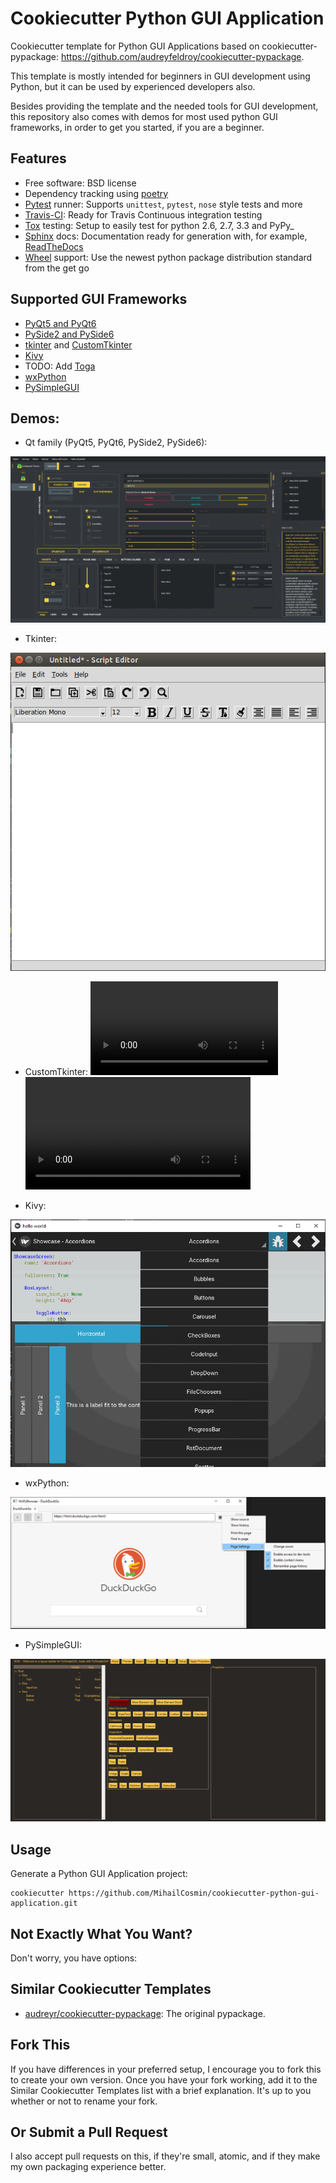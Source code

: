 Cookiecutter Python GUI Application
===================================

Cookiecutter template for Python GUI Applications based on cookiecutter-pypackage: https://github.com/audreyfeldroy/cookiecutter-pypackage.

This template is mostly intended for beginners in GUI development using Python, but it can be used by experienced developers also.

Besides providing the template and the needed tools for GUI development, this repository also comes with demos for most used python GUI frameworks, in order to get you started, if you are a beginner.

Features
-----
* Free software: BSD license
* Dependency tracking using [poetry](https://python-poetry.org/ "poetry")
* [Pytest](http://pytest.org/ "Pytest") runner: Supports `unittest`, `pytest`, `nose` style tests and more
* [Travis-CI](http://travis-ci.org/"Travis-CI"): Ready for Travis Continuous integration testing
* [Tox](http://testrun.org/tox/ "Tox") testing: Setup to easily test for python 2.6, 2.7, 3.3 and PyPy_
* [Sphinx](http://sphinx-doc.org/ "Sphinx") docs: Documentation ready for generation with, for example, [ReadTheDocs](https://readthedocs.org/ "ReadTheDocs")
* [Wheel](http://pythonwheels.com "Wheel") support: Use the newest python package distribution standard from the get go


Supported GUI Frameworks
-----
* [PyQt5 and PyQt6](https://www.riverbankcomputing.com/static/Docs/PyQt6 "PyQt5 and PyQt6")
* [PySide2 and PySide6](https://doc.qt.io/qtforpython "PySide2 and PySide6")
* [tkinter](https://docs.python.org/3/library/tk.html "tkinter") and [CustomTkinter](https://github.com/TomSchimansky/CustomTkinter)
* [Kivy](https://kivy.org/doc/stable "Kivy")
* TODO: Add [Toga](https://github.com/beeware/toga "Toga")
* [wxPython](https://www.wxpython.org/ "wxPython")
* [PySimpleGUI](https://www.pysimplegui.org/en/latest/ "PySimpleGUI")

Demos:
-----
* Qt family (PyQt5, PyQt6, PySide2, PySide6):

![Qt Demo](https://github.com/UN-GCPDS/qt-material/raw/master/docs/source/notebooks/_images/dark.gif)


* Tkinter:

![Text Editor](https://github.com/MihailCosmin/cookiecutter-python-gui-application/blob/main/%7B%7Bcookiecutter.project_slug%7D%7D/demo/tkinter_/text-editor.png)

* CustomTkinter:
![CustomTkinter](https://github.com/MihailCosmin/cookiecutter-python-gui-application/blob/950d83779a83f2edb299ac19778c13008814a78d/%7B%7Bcookiecutter.project_slug%7D%7D/demo/customTkinter_/sample.mp4)
<video src='https://github.com/MihailCosmin/cookiecutter-python-gui-application/blob/950d83779a83f2edb299ac19778c13008814a78d/%7B%7Bcookiecutter.project_slug%7D%7D/demo/customTkinter_/sample.mp4' width='360'></video>

* Kivy:

![Kivy](https://github.com/MihailCosmin/cookiecutter-python-gui-application/blob/main/%7B%7Bcookiecutter.project_slug%7D%7D/demo/kivy_/sample.gif)

* wxPython:

![Web Browser](https://github.com/MihailCosmin/cookiecutter-python-gui-application/blob/main/%7B%7Bcookiecutter.project_slug%7D%7D/demo/wxPython_/demo.gif)

* PySimpleGUI:

![PySimpleGUI](https://github.com/PriestTheBeast/SimpleGUIBuilder/blob/main/SimpleGUIBuilder.gif)

Usage
-----

Generate a Python GUI Application project:

    cookiecutter https://github.com/MihailCosmin/cookiecutter-python-gui-application.git

Not Exactly What You Want?
--------------------------

Don't worry, you have options:

Similar Cookiecutter Templates
------------------------------

* [audreyr/cookiecutter-pypackage](https://github.com/audreyfeldroy/cookiecutter-pypackage "audreyr/cookiecutter-pypackage"): The original pypackage.

Fork This
---------

If you have differences in your preferred setup, I encourage you to fork this
to create your own version. Once you have your fork working, add it to the
Similar Cookiecutter Templates list with a brief explanation. It's up to you
whether or not to rename your fork.

Or Submit a Pull Request
------------------------

I also accept pull requests on this, if they're small, atomic, and if they
make my own packaging experience better.
